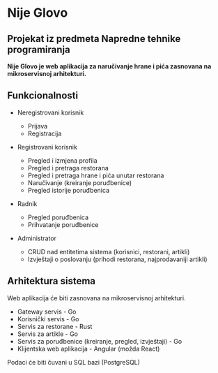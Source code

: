 # Nije Glovo
## Projekat iz predmeta Napredne tehnike programiranja
**Nije Glovo je web aplikacija za naručivanje hrane i pića zasnovana na mikroservisnoj arhitekturi.**

## Funkcionalnosti
- Neregistrovani korisnik

  - Prijava
  - Registracija
  
- Registrovani korisnik
  
  - Pregled i izmjena profila
  - Pregled i pretraga restorana
  - Pregled i pretraga hrane i pića unutar restorana
  - Naručivanje (kreiranje poruđbenice)
  - Pregled istorije poruđbenica
  
- Radnik

  - Pregled poruđbenica
  - Prihvatanje poruđbenice
  
- Administrator
  
  - CRUD nad entitetima sistema (korisnici, restorani, artikli)
  - Izvještaji o poslovanju (prihodi restorana, najprodavaniji artikli)
  
## Arhitektura sistema
Web aplikacija će biti zasnovana na mikroservisnoj arhitekturi.

- Gateway servis - Go
- Korisnički servis - Go
- Servis za restorane - Rust
- Servis za artikle - Go
- Servis za poruđbenice (kreiranje, pregled, izvještaji) - Go
- Klijentska web aplikacija - Angular (možda React)

Podaci će biti čuvani u SQL bazi (PostgreSQL) <br />
